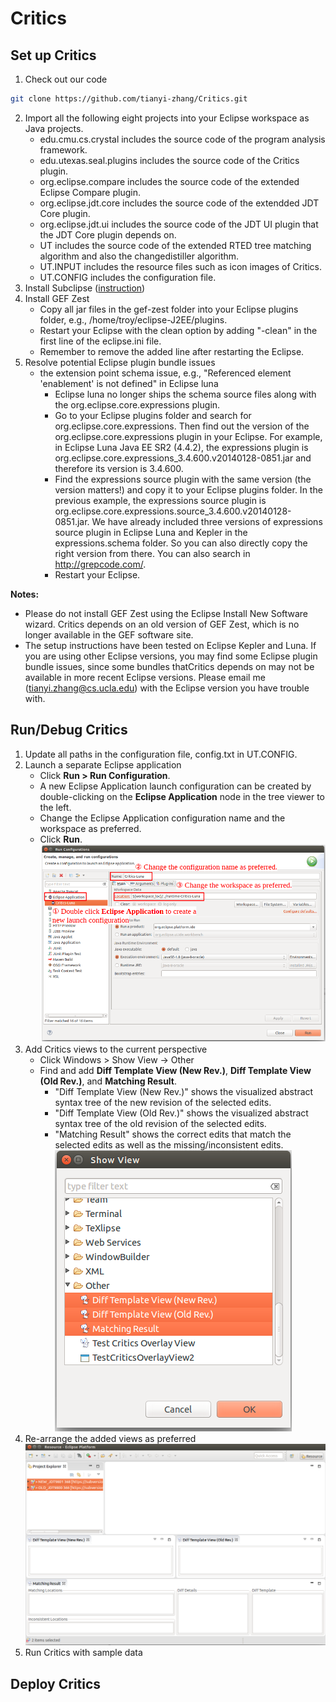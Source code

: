 # Critics

## Set up Critics
1. Check out our code
```bash
git clone https://github.com/tianyi-zhang/Critics.git
```
2. Import all the following eight projects into your Eclipse workspace as Java projects.
	- edu.cmu.cs.crystal includes the source code of the program analysis framework.
	- edu.utexas.seal.plugins includes the source code of the Critics plugin.
	- org.eclipse.compare includes the source code of the extended Eclipse Compare plugin.
	- org.eclipse.jdt.core includes the source code of the extendded JDT Core plugin.
	- org.eclipse.jdt.ui includes the source code of the JDT UI plugin that the JDT Core plugin depends on.
	- UT includes the source code of the extended RTED tree matching algorithm and also the changedistiller algorithm.
	- UT.INPUT includes the resource files such as icon images of Critics.
	- UT.CONFIG includes the configuration file.
3. Install Subclipse ([instruction](http://web.mit.edu/6.005/www/fa10/labs/procedural_java/subclipse.html)) 
4. Install GEF Zest
	- Copy all jar files in the gef-zest folder into your Eclipse plugins folder, e.g., /home/troy/eclipse-J2EE/plugins.
	- Restart your Eclipse with the clean option by adding "-clean" in the first line of the eclipse.ini file.
	- Remember to remove the added line after restarting the Eclipse.
5. Resolve potential Eclipse plugin bundle issues
	- the extension point schema issue, e.g., "Referenced element 'enablement' is not defined" in Eclipse luna
		- Eclipse luna no longer ships the schema source files along with the org.eclipse.core.expressions plugin.
		- Go to your Eclipse plugins folder and search for org.eclipse.core.expressions. Then find out the version of the org.eclipse.core.expressions plugin in your Eclipse. For example, in Eclipse Luna Java EE SR2 (4.4.2), the expressions plugin is org.eclipse.core.expressions_3.4.600.v20140128-0851.jar and therefore its version is 3.4.600.
		- Find the expressions source plugin with the same version (the version matters!) and copy it to your Eclipse plugins folder. In the previous example, the expressions source plugin is org.eclipse.core.expressions.source_3.4.600.v20140128-0851.jar. We have already included three versions of expressions source plugin in Eclipse Luna and Kepler in the expressions.schema folder. So you can also directly copy the right version from there. You can also search in http://grepcode.com/.
		- Restart your Eclipse.

**Notes:** 
- Please do not install GEF Zest using the Eclipse Install New Software wizard. Critics depends on an old version of GEF Zest, which is no longer available in the GEF software site.
- The setup instructions have been tested on Eclipse Kepler and Luna. If you are using other Eclipse versions, you may find some Eclipse plugin bundle issues, since some bundles thatCritics depends on may not be available in more recent Eclipse versions. Please email me (tianyi.zhang@cs.ucla.edu) with the Eclipse version you have trouble with.

## Run/Debug Critics
1. Update all paths in the configuration file, config.txt in UT.CONFIG.
2. Launch a separate Eclipse application
	- Click **Run > Run Configuration**.
	- A new Eclipse Application launch configuration can be created by double-clicking on the **Eclipse Application** node in the tree viewer to the left.
	- Change the Eclipse Application configuration name and the workspace as preferred.
	- Click **Run**.
![run_configuration](tutorial/run_configuration.png?raw=true)
3. Add Critics views to the current perspective
	- Click Windows > Show View -> Other
	- Find and add **Diff Template View (New Rev.)**,  **Diff Template View (Old Rev.)**, and **Matching Result**.
		- "Diff Template View (New Rev.)" shows the visualized abstract syntax tree of the new revision of the selected edits.
		- "Diff Template View (Old Rev.)" shows the visualized abstract syntax tree of the old revision of the selected edits.
		- "Matching Result" shows the correct edits that match the selected edits as well as the missing/inconsistent edits.
![add_critics_views](tutorial/add_view.png?raw=true)
4. Re-arrange the added views as preferred
![rearrange_critics_views](tutorial/rearrange_view.png?raw=true)
5. Run Critics with sample data

## Deploy Critics

